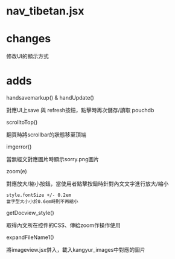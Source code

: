 # nav_tibetan.jsx

# changes

修改UI的顯示方式

# adds

handsavemarkup() & handUpdate()

對應UI上save 與 refresh按鈕，點擊時再次儲存/讀取 pouchdb

scrolltoTop()

翻頁時將scrollbar的狀態移至頂端

imgerror()

當無經文對應圖片時顯示sorry.png圖片

zoom(e)

對應放大/縮小按鈕，當使用者點擊按鈕時針對內文文字進行放大/縮小

	style.fontSize +/- 0.2em
	當字型大小小於0.6em時則不再縮小

getDocview_style()

取得內文所在控件的CSS、傳給zoom作操作使用

expandFileName1()

將imageview.jsx併入，載入kangyur_images中對應的圖片

